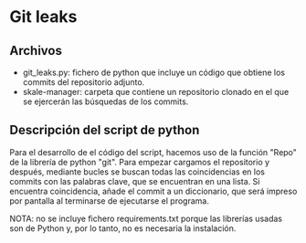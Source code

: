# Git leaks
## Archivos
- git_leaks.py: fichero de python que incluye un código que obtiene los commits del repositorio adjunto.
- skale-manager: carpeta que contiene un repositorio clonado en el que se ejercerán las búsquedas de los commits.

## Descripción del script de python
Para el desarrollo de el código del script, hacemos uso de la función "Repo" de la librería de python "git". Para empezar cargamos el repositorio y después, mediante bucles se buscan todas las coincidencias en los commits con las palabras clave, que se encuentran en una lista. Si encuentra coincidencia, añade el commit a un diccionario, que será impreso por pantalla al terminarse de ejecutarse el programa.

NOTA: no se incluye fichero requirements.txt porque las librerías usadas son de Python y, por lo tanto, no es necesaria la instalación.
